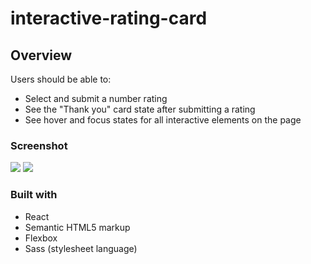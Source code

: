 # interactive-rating-card

## Overview
Users should be able to:

- Select and submit a number rating
- See the "Thank you" card state after submitting a rating
- See hover and focus states for all interactive elements on the page

### Screenshot

<img src='https://lh3.googleusercontent.com/fife/AMPSemem52nZDguhrcih_VXYoAGw7-7IIWwApJPPQHLtUaiiH8SQjHzJoyiuYN2SNrX5AW7Q9SK28EWfRihoUB7FwZbNpy2gawRK4NSx9GHtv8y78TSkGbXVy0WDyGggAHEHLg7k7S3qYaHQb2hSZjFsv077N7o0xzjVGiZ_DLlCQv8wYiQjHHzWC-i2aIeOJwzFITG8NkEbXjklP9p2GlQOnmB_vEcquBUK_LpZuRQt-FUQJVuNh-tfqOoXD8qGxya9w9drdGYzF-ImdYtgYrVzmOQ2PjN4NDGkiLL6-ip3AEfrY4syW_GeK1Nm3ppo7FLaZ1bSsTXGOLqCprMXjKHZvLrATnKw8V6xX_aP6wFSEmfmDKKpzd_sKdmZKqgx-PKbMmaqOYbOzCsqyJYPVY7pexm0qreHlHy2QjD_5x66W9vHxAqY_uamdceDZSNJ04UZNW9tJ5Hb1Pl8MUZ4fckzBX9bDUNVyFmMVDEW06cqlO4mQHhp-CHy3Mzryppe_bmYSNS8YJfMYkV9hEXxAPjrohYH5Pu-YehGv_FBgWPTAmB-Hhw-IU9JqujuMcr8WpY6WurggnGwyHtHzD3W1JBfAQZFSVoohQ5Ot_MsRB4ujY8HDqqItlRx_v5-iDUXnhS5HRN9o21Afr0XP82_g97DuzpelsEoO4XW87GrIyKhbYHHjTIsyU40VKW_DZDoPB9ZYru4HYniY1NI-TfxZ-eDb-UsrEE8o6i5JsL7Afe7sKWfkPqQGKidTCTXoPgghgD6fs9X703PSFFSZfBiMuGjbwbXiCClaMlSBCCd3s1fjlIzwhnM3YR8VvJv_lfhJTaHNvapb5wCbjjVUnPpW7LUf04_9xiDTUN3nGBPDH7H_HnDTQm4oFpEjvH6fdnezODIVyosyOWUBevXZRx6BegwLOeGs7H0hqMwChVp6xrGqn2cPAxitvby7kDBAGX9DL9ubS6cRguSD76Hi5hSwYPZ6NJWRrRb8nu9jNfkStMlga6WqMzSKgFb8iVGcaS_ILniEVHCutJe-Jq45-dT4d855EUKP6luILUCC2NP_87Bj5QywtHFgY1FOk7wZFvBfWaQkcNIwyQiZaOcMbT4w9faPddZ-QOMPwieXrHHw3iPaGFhEena_BExfiTOsc48nGU7Nm3o0XbFuwAocKD_6T9H_tHEqFLeENeQicQg64UXclbISxNbCjfY8OfmWDgyvakFRMkto3a9SAdeu_n_vQIpI1mWchVLgOK6NvFwsivD4zp5zg9sxoLfaKSB8jWpLuXge12d73ZHi5tmUiXW7g5b0tipn5N3qb56fFM1rMrDlBomQyOeVeBC9MDrFhHKMjveQtpsfM4NWrLKPa3Siwukz6fZsIVIDr36Kwzf0uIS5FexSggPHC0GaN94fSZR4MhB0eNEvlQqL8yJS0ooOKuXEupp_uN2qJQjWfcXt8a2h4JLFO0O7nucaN9LrJ1mvO4C7fWEQCYqFB0wiamTM119yumClChkgP9l-2OLIhT_xdSkcU0pNhA3ALAB8EU4rfjKEHiUQUnlS_O3LRCPQxW4LDEMdrsnoY5T3pa0eLVlHPyDl7HP_BTPpZwkWhPV2fVYVE-speft9_ZcA8inrrHU6FAeECYOoV6CmilcW21W51XTJqftCn-667w7vtsvU9lMGuO7RB-hDkFBzO_ogNGHK6Bz3wCD0UJRTqdp6t3A8nkz2On87uD-hT7aAMuMUHba8JtbZA1XemPNda0PaCJi-x3fmQojgyHV-SfcjMaX6EDWpMexPFhTHi6CIyxK1bjPDizigp-Ie0CNVRuRH2F9qkz87Xqya15SZh7EjA_O9tpGdlnhPfOsjc-X9FI_9b8RPXLMyLp-lIq3cu8yWoRjcHFzdgqM0idI_SEfE-bOiF9F_eXJ0d0J8Ewa4-AeHqIbj4DAqsf7v-YkFrGWb2DONFmK6vL4o3kXfUEJcHIwUHXXPEIJuFx4j9K81hrd2OWxTo1mdwR-QGKECFooUV9-ZzHZuhV52M_boxsdLnx-AhYzBBFp2Gkksk2E_wrAXqGGT9vWH7N3aYMu-ETBLud46rWviBMXkAN0fOCWpU4a6MG_yJLJeNIoR7hfTXhU7Cyn7ouMbTxtq88yFoxTnNbe3PLptd6jEpkO_7Vsz5SLPf1d9uhHhIhH6CXp6qsWpqGoRF20_rzDImzUhJ0h5cqUpy9ec7uRRCBbltSXKGKpBTYY9vdTHrtsg4Hm_4l2IDpz1CbQWck8QXRf0_iFnqntpIe1nrjj1wNTfjBz2eLurHrbSMQFrIvo16hocZU4u4ehGlogr34bKfClSHUYVyAnKwTRipvqzHC6bgdowDvQzqxUTMZqXuk5eCKQUtO04K8IV075mjDPIhjucvm37P_eqecy_uwA0Ip0tZ-5O9h2Crjpv31635FkttCv2cbVJWnbiS1186W7-N8ScrglEu3wUUHybmjLEkRHutlhGh9LrWfa68bAFNuZb-USjTLpgTOCJdk6VQuJKuVYtGBotBT9MqzqPSs8EIlJQgeQZe29Xx9YbHOcDvjVTYvqc5c85dAdQd1-gti9Chieke6CaVvKW25FdlN-N3JAQPdJ5bLdp_YcrPOt7c399mzKy6nQluxyhuDfNSFSnpD96g7av5pOVmJlRt4spkCchjxKIh4R8lBdrWHnliIhUa18PBBCV8m593bYCV2XAeMpdWYtj_TBlNNaLpxXWYIxvgHJq8QXQp7baUUoHw3v_dKmOl3hrGpYG3Os2ZDrRL199X8wza6Wo2lkktWDHYx_KQfwMLvKtzxsniaifSI_Rst7Ls60-LzozOkoCfz8xY5RcfIYZcMbFbuywlDvrVEJvc2AKREF28GqpB2UEb5wT5BkW2laM20SQd_qrCkb9H1jGDisOda4Q2ogl6-CjKTdLpKTs4HHBrjvgotVBYX0_PpTd11oMoUeHLN4zIeLlqdgYe-ju4gHjDqolNrmvUj1CM4xvPmxEYDwacx4DV9k-PC9COjLjUi7rb9tvXhGl_kkCC9vtcpQuXzx9xLcSO00wgZiAqMRp5f-HeUBBvHVwoedKIKkPYGTW712yUx5nRbr-o64k1iRUrRIZ4SFROnWCRf-NdO5e7LAMVn5Es3cSU16c5TVXEAHbtah3lrHewH72tckGS9bbDwywQJC1GWjlOQQjkkS8E5njy3Db0pifZ4XEbkfVA01zz-Z11xxvz131mAxOBNjUimpnTSrqQbnwBOswrsfSWNXuFEf9ltFXBCD-DfTwNp93wG20RjJeK21Tz-OZ7Jip21lPP1LBuUqsEc4mQmvKFoRw3c4UmNE-MQUUnG2yhC7BPFuLpl80aWU3_z31wOqsRSCoIXbrg-V3LVvLkhKzyXzea3M2P0Tc6htusDscos6tXzPKn1CJgCc6pCCJ3k8IZGbkXDxWVSxOHZZEBkth2NtK8VsJMylA2gUOBObqaUYqn5Kn6jV06YIl520-D9Hvhoag0Y-0aEHGG9XuRzdsmApJFUr6BkPlyDbN-V_UmzVCz2vjIyy00c9XXVGl11smth7Opa20tSqthxXZD7ElE6DlkvIgO7qWzGZiSsfVjXZXabk8N-BlNwnygK00uo8Ptt8yvy5mKQWOhtAGdMXs3Vv18juYcFbC5RdZNaG7sTdweiNZWH8kmMtGZBv2dIvzsIIDyURS4yfkO8ZHaPvBmyToGuwcjEGtW0cQq6frr1LKazVjS-e2r4Wczv4z6akn44_tU3mY5pwVFGDAX5Ne8ldDNzxM21fjCpzZuE10CKZ4PvMZk_yEJE-vE7HOGf8ImZijRGqAVJ48X9DHaBLQyTtKj5DWCrLdwUZpSQPp59HzmeLrLqVFWWYXaEkBdZwM_YqXfmR0MVGQliIWFx7v4lHpEC-q6Lpf6-Kh-L8bRyF-GjCK_Dy8kLtPM8NE76eKL3L3QwnlzKqCqYlSsTcKIxnVOG16mzgosv6u0xpCN6yAyEhWk_P96OjqWTKotN3QP1MMJ4uLHIQVYGQKewHchm5ePOzkcM9SmSFIpQEcx_qLtbsV7LXP04wxn2MYcdYO0t-a8gpfsvDFFLf6o9Y-k5Q2J6pP1-6UGY5xwwTt1tD4RDmw0q4xtgEOn-Ulxh4-DuYhHCnMhd0jAJO0W7h1xZj8r8C-WKUZlmbBdH8wFV2rcAyidF42DY8_S4F0PwEItB8m77M_yJnjyevZP8aQQoFcVBqK5nfKPZPTlH0SaVQoeUReM3wENy-2mXxOYmsme9AuP7gYmlrRWCzCge-b7uiBk5p2BAvEO0LdcDfHtsF1N0SGUXa_iDfhNicVj5zGEVj3jzrRg0QzBN2pqd1cyxkEVydj50XQfccdaI83lQjO3jiaEgDOnr6RsVS2_WXjRBqdo6NmE4HnfUGc0FQM-3N31EzHjyR9Bq9qPHEL9QWvKFuuqk8KP_2zmKN0FlrKqlRT6XozhMj4K_t1Ws2oGtde9BWurbeA7Qeuxcjd2zHd8oZdk3YU7nfswe9KcuXKFknr0fwUK48_tkxa7XuXOCYwbrsbtw4twyUSXZDuOqJPU922ESEFkVLR7ZcBFq-eqqSRBZU-_pY9plu10zXRKFNexKC_r6FeAXBf4iRJXEMYRKBu3aUP3g-WwXzotfYWzM0ZuWBjqkBfoB3X3KPL9gHr8at0aMJbM6vogFJY6vzJOF-4fwot81939GjLzkJOOpvS389Kfitws7Um-2_mPAY7kOM-u38lO9yKqixC7iQtsHp_NNWo0rhgMk6d0wR8Ve_Hcx3QdxzwxedBOXFFsJkM8SoI2gaZGIMip-2w2AFECiWyihSMCpxTuNn7UtODFc5u4fW_y7Fm7VvfimRteCI_WSa8Utr6GACYX9kyC_Er_ajSpibP7fAZz6lA5ttQGWnNJdBLJfdNTw0LjZnlv0Ucf3xsS4oB-FX0CsYOIpSi3qqCzowKaTFyhpurL7oK2J4JB6sBEpEboaACJn7S2MoHPMoEL5a8p0Z33vNsrKsm9Sdt2yy8oeVUf3VEK1WP6r-tvuqkr4psP-btpRMjbtheXh6yjr0quf7851EH39bp7kZSccSXFDphvFo1T_3NqzICVPwtaZHVTTxZEQg0wHses1YF3WWELejnU-BtobTYr6ZE4vwHL1-jkdy9CJk8QizN7PnPEFDzwuH32JZtx6AhtWDQ8Pm_HCaBtcFFJ3flqTw2b4vwNAOKUYWiDhB_mC6T1ABWUTmfJYOj-Hi6EnUt9ePeKRwDuXDiRD_8MhYZEhoMh9wHI1AZ-RjNuYi0u1PtNK9HO4HHTUfp8mogIvaDR0oeVwIZ_9M3QkZLsLphC4lbGXKE65gRM4cNBvg6iPpO8DCcQY-KPTtA6ILtTZVP0I4yxM5Uw26Ecoo5tTWMbqPnNv0duP3x2Q54C0ZqzXYPwlvXNg-yQ3VCU9rYePR4VQTbqUhhuavY1jmc53Nz5QtMCmlu5JlsOxNMqyspYN37rrr1jjltDOEPzYBphbnDVyuAjikxiFJswQANJnxO74kQmz_V25-pZFyD_LTPJs8UqVtt8l6Onts9zSPqkmJyLIslAi2K6LO_FKuWeE4_Zst5FfZ_zilEBlnr6bVFu3MDfH0qiwa0ZAMH-KSNS3ZVGnpcEkHJcC7575t1CF4I8ytAZuZkDd-duJHasp6J1t2tCHTaA-de46GvilWwbqpxXcVyvS-2xUL6gs9v6JGyYqR8Giw2xFGKbtzwNa2_3PuLWz81_HdfCJN0tYZjasNCRPZmdsyNODOxmtyArwWijiKhZA3l0xen6tFED9aT69kHgaoPJalglPGh9MkdFLffUEBawBSn7BA0Y1alvCQZvf5N4WDn0oCv2zbFem0Oi32r53dn9lzU5a241GLIgpHeQOJrl71G_2elDvg6KgLMwwkXH25PnyxeJULOCOqcrKp6yUf4z25I97PGv33YSwMT8Lag9rxPDeEVHEh5Q2wibgHa0fAJoWXtKH_ceeIyLalyq3S2TOZO6JCPDZZ6dp1q9swIlcqyt5iUuQYOT1pSwThdAT5GJINIYe8JRaCt3zq254WoFPfE5W0mmcZ7jkFsAKnXzmKEJ5SOVgujFDNNXbwFGKdBXYXHGqdVsixREkWenA6H02_QsRVF7EoFhUIo7SL7aLtoxEGA6I6bOro2xNMThQqpvgfj-vevxUOLtUPxkoEo6oUgqyUvsOfy-n6Js4dq8LXH63UZpE8hyjiwcx2fc-yryW6qlqkzfPw1UidDbsI5g9ons9ZphkuRGCJ0YoqLA9bHhm0BWU-KpHDEpIbyU1NayNZXtwpkEhCnH3EnSG1JMZJkUVJQjF6LWgeO-h6-njaN3IRh0JpVFOQ9bGKu8RZ8DU22S-XHuwP4r7JqFG4y5z6Zcwmchj2sEc8ph0KjWFAW02wL_uD9-hSViLkWGFQBPV-sl7q00yrT5AEHXNY7JsZ5Vn1pS2fKr9SkomMUdbxyi3KsJGabtZWDDEkppAQS_xVNAWKmPCtJgdlph_dI4jxkIAbT0IyQSbePEyJTi-ade9DblkXhHmA6J6IFWn7SauqyNzDEsNSyxD5bx16GkgluVnye2hCj5LcYe3yoDjRTdBnbCHyh6ta9Ye0CzYMgH73iOqgjMi_Om1FI-vNKP1t7zu4RStMM7bXbXs162wipaNc_ZcK3b9dZydJ6iWufNqyDsbFoPlxixHbEPf-RU25aMkBgPK5yRHq6o3FogNjXJBnkGkp7GRpsCG2elhkxN55s6dRw3En9OHJ4dIEoKlP5MQ_5CjOwpvx79chPyEtrLGEI_K-It01ICpmgzlSDSScoMNqyS5oa5ma6U6BSdbNxaPQUEclCWHO4lkTJL963fEgW6zW9tLBXmKQIZLb4YuO1jdOfxGBFleZoYP9LyIVIOsB40axcJvwXRewmY9Pj42U73CF9jqgHAT3uGBn6_FrTv0QXG5K6dTecUN401cXLIoh3aObZC7y8-D1io7FllzQs87UZuqQ02-CWGKlluy8ZC7CGRDAa__jokVFTK-aO5DmpdTkgITjGK6QcvVdTTnaNdP5CNYgch5o-DeMdSODsMfDEQqJyh8NI-l5H0H9jYOsMxyIKu2LMXB0dTI_cF45K09uBwPzeKrA-zdBHNJdCCL2YnDGwdzRk0S9T0HIGAj6bwH-qvLUDEcsmiUvelyPbVdAiSPbcpouV7GUARmhfmp_-LtFV8tFku0dJOqjFwvpthduwHGLNqy1T7KNRm54ol_CzuRDEiNJsqTIxAMuCbhznFOsFePQc1fO8ZC4etmCm_Y6sF4FM2fzMDBl_jwdkPAQB_eoOWpVZjSAHWSwAubcHqbluVfUtmhnjYQpmesNox-zH98lwNYuul0jEfGHQuRvTk6NyYG3b-DpQtXGo6xfbOBefY3hGw_oCD8_CIhqqh6fpIwbtJdedphS2xHvfSuGNB4EKEPQzM9ZQ9HVvZZFKlw5ndtpKddagmNKqFClt50EJVyS7JsV4P0heN-KHCwikUPyvy0HSCfL7aSZGJYPbYAHhiledk_MTDvvEQqGiC1MlBTGmTe1FZ-8RUn2WK8rO_ffT3HroXNOYQJIJbAj2t-aHtAhiWpItIoChm5VJ3VOA4iK_m2ichLUJ1bc7cQeYMcZmXZirCeyr6RJJUksxYpkG7xw72Y0qyLadzF6TOFmPOvcr4NyxF_AMnRXR_fe42kulKfQtyF88sX8smubLS2ZAKWN4z_N9-PB1Iu6gmHMNWPYLywMXHl26VVKUBzSYT78GY_nLr-ZkjVkSqxZWp3dhpc-OWfFo4XWl5VPnW6gBymQzTMjTfI7UNoc2uS3c1xrpzpw4GHg2xDxVg4BYiFJckShRp2TM40eirUy6DaHmp8iFIGNvUXvKtb3JQanr5GMTmxyDWPuRTIBID4qrTqJRHljMH3rKjR5qL-QyIuasci6-PDyywJBNVryUoRQwcLRnoeTTPUQs484OIvZSVVemFzkFSEpHM75lkWnEUTUjRWs1c6mqJK93bJ-b_6RG4WEeuJ8kIKcZ3FX7UwgmmzcV-s-GzSdEoIMxi5XIWh4d1syAcCtxCmXb6PhkXNwIxY5wKfzWQEAWAOA7yoJXg3BxRCWWarFDqCRZS-598exE4Ovgz0weFCBHAROsLjCT71tOdI5K6TSQTUa_hHXfKreX0NDkhEpmEScQ79FgvRgL753sV-TpnK69DONLBu4PkU3RcO6SGSyEncW3B7xMyfWFidzTkSOxBu1GMA3svRiMSEj9zg44iHRmuhM_thQsT8adpblM12z3i5UJnPO0htM6ngujCc1MFIDTk8KA_OcGfRAM5dfrMAUolRkqvePq6KOu45kzmEyeDW7IgqQdUERNDqDdQdEt6o6bWoVvArPfpOZOqvQzuLu47TSWVizJc7DBhllYC2nXya5uQW5kvfD8WjtYK66fnVl6ZNQONAjGPSG-Tbi8s43pmU2_yeI6LboyO4rhGxFo9cPj7CczoJfnVVfLg9LoYHFStOLJVRmoMDBpj5Qy8cCqcvxr4G2-7d52ivRZpuvBlcljLHylGd73Zm1_lJiBmw5h_ceYvr1ThZfcWgKMnU1Sg1Bklu3FKgd5RyxQH5MDeseizfPJm2asOhT9nXWnwNKtIA0WVJLk2IMDMLaU2eZCChmF1T8WdabB1iWJyI5GxPP9OppMNKrT1LZdLLPBOvFsyAV6UtprbT0jSgAFtqFD1p1KcB_Wa3vbFO0R9yRHhHdzzRKQhPryt9Ijtul567FYhEgDnCY2QeF_gQWkGp8M_q9XFGR5ACCETaxzMcOFMt_FimYVyonEXov5Wt6yX_y0Pbn7RjZIS6Sfyq-L2gAZb4RsJ-34r7oZ0atT8SNeuRgSYoKrgcVUF0Jl7WL-rSNJMsrH7kHqU_Zoy3MuXJyNRo0GbbHYQo3-uwOTP8NYpYqCtB3RQey_U6JVN3Hz9GgXllajvHE2duXw7rUo8GloY9ZjK4N_8YT8MDD6pEzNqbvwvYZZeZ12bDH29YrOgeuem-NnSIMebPLc8A05XV73sk9EybjrfqdAZqjc5CcGFub9ZBlwTABBCejWKWezBt_pC0nZ2lgBD6h_NbnnU39jhI01xUjXcNIS32QCdt0tdP0hrOqxWY8zaMcH2G7xq3ARGBPaUxKg6WUgUWvLKgIk4Y8iBh6tyURmTCLEKF8ivS6HTQlubX9UBSmtu0Moo-NngVlrCsBrwGizDMhiSf_TQrBAdZgVvTq8D6dIY09tnd4t4VtAqGQntxt6y06Pz0sp_uvk5Mn2Yu8dW-NaPe635gWeT1tqMN6OKrU_R41TpVoCVv3_EZEVAcKR1pMVUCxTNdQ-dwnOQdja95pTgELlu6H3ekSCHx7I1JMs_INtJr4LaR-wsifhOmIEwbypLs7lJbcmJ1AWgZSmUP1uWQI8Z1MKZH6UyB_lgEUWlu_Ex60Ufl7J_QymYRayd_NUJ-sEf0NIR0lO0xbWzwYdFPCR3mmDNtwhZn3OV8ZHp4B5RcElxMVCyu3hwDju745I5odY_28ztE5l23ppP7Hv7b2u1fIu9i2ItV8p4BLRdDoAuAXG5rV9Vv1a7eCUltNTzRVUIC_m6mND_8QR_Yjs_IGzTACSPQeAk0lqrhmWduAavArOhjbgcvVDhf05KrLA1WVOEAb9y68Nx-R5JaGtYzCfPAfisnawgy141giAf6AaYrg4KEra9DiMIlX7h0JorfAxL0VVZw5rRyjfPO7fdPk4lkrRg1ogbn8N7VhuP9HyqZ4K169laWJfsAVPZlrCppl4z6wjxrWCfPB5kZC0jPOuClutlrEi_K15-zSClSd19NVfWJmCLDAM0MvMeUBSAlzDC1O0oyZyLB3lkuwXi6kw6KXE8VhNURtj802VMjN1iEONbtinTyxSFJwQpRIvucxJ08auUk-papkttL6b8gYxUlpsnGclBDMexk9abE6Jk8Gsp7EQMMKD-icRzpihfAxSthALT9MJ2Qm_sX0Rxshk8VsA8OqUuormjqhcqpPi4GmajR68NU5Uq-wfYuM9ZZfIxPVimpeHI7AvIm43jqaPXnJ4GQecJttRXLyBVXqInX46X_oMnsAeEHR4NBYbzl9vNIk_M9r71Qwro3euzFLuQFty1sW7uI1LQP2afDsKP-PGCnkCKVKm3Iv39CjY3dkrOePcPCdA3dmb81X24aO-KdW3ny67rwMxTE3Lo7xVM0O8tQ97rcpThNvA7hUP_4Ie5USL7QYcvoX0Y2h4RgdhL49Ip5y5t2SjhgXXm71a0A1WQs8SV-3GIN6JgF64iPmsnnEsINDCinxXGjfEz0aO5ViW0QgkXKG6gOLsHbUF9y5TfM2-6VzrgMUjkffWrNkDHui=s1600-w1600-h798-no?authuser=0'>


<img src='https://lh3.googleusercontent.com/fife/AMPSemeeY6Gw5DMIg6sKJyLN91z7vwdXSQQTnZD_u-KPIQJNUgH2IUAVV7Bfnp2mkylIHgCSY0d06gcOpz5BpX6isfL5Wyt_hMSuta_WejSgVXkxyQL7eFgOlcB3ouV-sVSe8TDRKJab5P9wCTnGat6bK2Q-BQtbsbyjETfsV1txLIk26HX3-9LhJ4h0BqI5-NCH8tpcFvqR6Okgoan7LtRP4qRPfRqROlMbHrH-yI4Z1X4upcFu6v0flk9Did6YweBVSciPoTpU73bqsSUsTAQ8XgMoNaoOzqxXL5R02K3uDkT6r3Y9CivNbJ4v0Yvzf0aW6a-m8jjwdjVWJs6OqD2UDY5R53xlPAHR_5nrZlbbRQkYB8U80s0jxoU0ZXeSVGLhKGK1RzTXdkA6vBsqRsCyLqy2pfRMLPZAP3CQAN-GiuLKKs8KfGWfzg8g26BnyQ7oQx3PohEu4bo2MaEfGhcRj8QGLcEX4QyuNi_4a2H5d5tsbuv0A43AdFD_oa__5smS17GFpV3kNzSEvyYo_Of8Edf2n1ee447yGHgDaSmWiis1e2zruDozaWi4p8Uz4LuS5FZV4H3e7wvqSW_VyiaKRP8pOYmktSLbZx_z4jjZAplL36K-6LiKm6zr0YMAbR8t62H4CHUheL2FnHtDAPUpHMblyF2uO6eGy6lyo7enuKdI5XaP2uUoqLQQQ1OL37evZqPlpPaQ6YwnF58pq4GVjBOXDEEWrUoPAfD-yAvgn1jCJq-sSdQFxICc9M-nFJ9lYqjKnm3--0P3iZRl8zf94CwMIP50RMPPoEBgCKMRTUKl_N43LW6u8zT7JEkcPQEK0VDzjfvga8Yoskj9Ap3H6Hxu6P7iz3iIaA0VQracMK-eWecSFMj5VUO70Z9LGEyNjJvSLECeHSHBMvrLZODFVyvS5SJo-In7Gd4uncXJkflYDF-xwfQmjl-BnrqRDa52AG3ew58KhmrqepNdb2Dhw4ITXOfhBbftDZWAacluw3CZqJoG1fbiRR63nBq8y--AzlMwvIBZzF5QY6-KKtTta9n8jrA6lwY_FIdkFnxuCCCdyeZgsGwVCP3ZUmf-iWORvYLyQ44m1Im1wWknzXfj3RY8JHcy_zCgVo1zU4M_b1YlyM7cSSxxuwDFLeTsd5_HayjnU5B7q7kW3Hypn7muZ3n4A36wv7Cr_g4pvTUWZilQtSI-1dLuB5YnFRhBPrDQwujXy03pDddInPY4MDi8LKw921tCf9mwisKr_trwdnzQBHWJsvhdpdL2ina64UzV2Rus72-EqI2cnAiOVSmcN2SgSV_ahid4CXSHubj4OR3NgQFZNpMxPZHl_Jk9HrrHuG-BLAhd1Lieef9nXuoTDxZjIA82sOmTSaH4ysOfyYFPPjCE70fTraSEC4R34rEUCe0CvzrzEFjBF70odhBQnFBKVdAwyR9M5GHfafVqiE2BxgbRpqe9tQ_8Df9wTHS1bYGo1LLScL-DVe15ojlJvf7ml-EWTQ2DPBQNVwtyV-qKz659o5M8LXxz0F3597jxi0KfyTCteJvgu4QVhx4ZOyeN5lHhyYaoNyx3hzIhlD0VP9U9UMXGse0Y4s9KDZE0gJgD6UyO8aLguwycuaWiqj0uTPSpIxRj1MTO1cNUDAES8nI5bE8qIBV8apjOfRkEK3vz49ag0xLxUSEzPcXchdUib8Fx3_L3J6j49eKWie7MRlai3_u_Zsc-PMGxkxpA3iLgek63U85EaA2zKCKGBAemeJKF3ah9RrYZJ1aF7ioQabadJt4UodBFqldUASL9KDNJE6u_Go7vUuiOYQIdhNss274fH8zRX03DYE-RGm1pSnYO6HygRNeXvdRoB9GGoK7Z1SBSztRPxZub9nKsbVDh7jZ40F0bQ9n059-M5gHUDOCtoCUFJ0tfTGqwrDuvnngkIfkeWYJ20LuhprsmRktermgsMZccm8KpO5nCp6vq6h31JwPI8Z9Jd9-GgJM0mhNwpR60Hk0dB2LBOLl15w0vGoBk58Mri3slj04R0J4wKDdkpbm6v3zXX2-gZ8UvCYOJ3-H2IOhdvCjN0nUMrAMWM4XC7lVaVXS5Azx3xS-F2oR545i0MRZtEwq3uxdgk1YVslrD48n7MOL8jNQMRjlWvBcglPj9ryWWn6H9qWYM4QW6vOLXWKJ0qLo71-7H0dK9bOlAhIBpPY5pDS3bXYJx2RPvlbQF00GOKYt9Dqr6bLkS_ReECRYDpaYx5nVDh5sAMJoUCe2mNg1xs-fbexiv7sys8G6eMCgQAX0_SJ0av8Cvp87FY3_Wyv2EkKM_nnAkb3jJ-taUuiHJ4WSZFPYtWdjto28eCbVuWG9ypBiEn3oXQkuHJmvNqP2nGYQC0mbR1IdmZxCiltaJftLHB8Bbr40ykFm_ilMki85dPQxFlR20vnA4UVOL5kAraatk2BITWc8e37JR6Mnu2sitNz3UU1Nn49VsdjKfK_imFQ-1r9icydlc4uSfAInB0eYQ2ZroecdNEF_g87Iuz6MyQ6QAEre8s-xOellrsEJ6lSy1csgb5NxQXBLJ4ooFSdf_AO6Sgzue7wOg_3nn6n74MtknsLfRlaoWMRbMBi9PDGV4y8iiOcn5x1OAeBWo3zm-HeR6udAZ_lbLAU4uiz7gIFz1SGg6ZFjwKYGoKo2C3fqNCYm5UqnudZh5gy88Bo69bqI-NhdpEojP581wo_bbuAo113Yx5eacH9RLZiTvpvxoFqqHZDOgEE5exjww2VUTcULPfrYHssdHOhK8L7AqOVje9g37C8tAvLPS_OENl_-3py3UCjaPd6PhtgxbM4jOYhX29KIb2u0i1R0jMoqSNi31rLLFpYLkTomlGGyb1-FiwJQaYdguhx-RCaaQ879vKOJLSvssRMN0vbNvkdO_aiKf9CXjXRVnw-N0UM2r_BaCP3kZlmJAaVag2dKcukDyhOTQLUJevcjbVIEAeYPkvqRZrYZ6-TUGKIkOFYbhHiD2A7q00Hopumu0cAS1o8ZXm-f9JHfR3_7OWWh6Y-fH4w3V0MzDOuTWH5G6Q-lIokJ03tgX-V64tUDghlyKc_UiFeDXqfJjd0171Heg83incBQLccSATBjjj6b9uAB6-TZxr3odxPZKN4XEYJM3OqaO4LynM6Ec4uwj_0ac2MGVoCkv1H-NX4DIQSeYS2253TkOoQrwqO4pyy7Okoogn0EULgcSun2IEHHT1gq3tAeqrlqubjdbUGLs0qzUtjH5_XslZ1tjIm9zMITD0ElsQfUzo7X3jROGQmLfghxJ9OZskQkZl6xC9pjNpnmSLf43x0FrMdEWPLO5Pm2ENKkLe81i7QD-KwZCvKUG4734I5wnJQNdrFBfgP5P4FvLSR-dxgtxaTglJ9Tfos_VKmkxoG7dsdio-ZSWEqgedLvc7U3v1ZLTWOzfOLtOnOYSaK5c_nVAqvHhylqAK6J7WLbzn-HMXdG4D7WT9FDmiU7qLE84As22YjAenfx3jFzqzPevH3jxFy0F-NLqwNziybJlvhybq6EvXLsvBSgztZBQ5wwV6EwcCepHT2JuJMW6ECPMcKFA_1tB6pucTDtWtwsusCmS0bdH0MI4F2fi5KT-skbqxauagAC71Qn-g5vdgmy7_0odjj6kJ3_tFOqREPWxKu327bMJ8Boe6dATwvFLBIp0g31X2T8WNY_bP9EaXQCif-oUMy6vTrypvrrKUxB2MNabP1Asee9JPQDngtZ75SgqbAxzJjMdyi5NqG8cOP7E7WEgoa9XzaKDdwRuX5mj6kUw9_P-MTYPzBKEtR8M8HUMoXmxlTFkb3_swtk8lgVHhrocHt7Af8CPFHU7bkPcCfKei3Bv5S3E_UhZ6zSYACJSFkbwZ_1_N0psgjMLJIvx3uX3qB4vHA1tAgb35DSY00_5t8lsMHjPOVVn7mQZ12HCddEpouJy_qYwviIRIhGQV_pbeHOxJMAqCn4h21Z7BA-kH_iwBu0auXB4Y_DKT3ungEecbDLpdjgG_SRidIkkzsGUTDCoAVByaGw5VgJvJBkZzSo9chXL-CbTEkOJYCOp9hRkz7okse1MnMAHoWAb9tGQwxwTaeEoG74suwvDHznocogRGwBc2aIBlQbu4IlmuOVQc8mp9qARhWOKFPRt0465ZR1ZamOD-WotNONTQEWr4jnGXzSGsP1K1qHVMrhOQhgYB2XIwgxf4IXpEUxOI_XItQwvXRvM3tzNgpvnKCWXDiQpUQ6pBSeRD4IM3Teij1_SxuMkVIDasLQxkCLb4rXcX0NuOdd1YQEoeWKO1a02KS97axP8ty2Qv6-jS7l786J8VWwmtUDkOGJHsHibmFyyVHhwiSddaTz90D9jpCBlZDQbPJB04zsFTn2-Tvd9Z4tqidKkYVQZHwHVkzXYkKms3m2nPfCIwr5KXd1DmgRPfk8iRRUfrHjK-kSbNbSs3iljZtq3RqdmzfWRu8RGmL6rB9e_YJ509Ktkpbc2wcPgimjItReHGCtPqxdjVyv61c987PhGDDK0nyjWTNhPJUUREfYIQka8JfSuu4sRCRgYUyUwS4HaiXU9EW6u46g6D5SMojtYm_-R7j_PkmeUAbhQyo-P0zeb9j2hvNV3hZcdWKSLs3wnIwQOS3uUFsPRt6r9YBJaUqHz08IwqPTszIn-owijf9X9i2sRWAjxD3-kLLXuvWGUioN7u3EOlfNohOuo_eLb-w9I9FztMELX7NeG-95g89Pl6rcCP9DdlO2KUVilv92KLyidzQ4UHF0qyUxG36EceS8wPcKUMsaRVcXA-4P1ySoGCixka79KVWmuMeGKVQ3PYm9FCtwMyt2iRaHBK_GqOIPcp-ZqUtNoIO358B3OJ5uojZI8NbdnMwZO5LAfe8I_mhWaU64SqTvbceuspFavJ8QdT2r3I_7pNUNkwAEu_NhaMc9IMLwna4ZN-YVVJbLktl9is6nGCIyL_lbCONJrU8OM6-AfLC5b4SqlnGCccDtaJ-he5pnBUxfsrpxmoSMIrW89VCekc0jtrvZ5nge-Mc_JppPncx_lCUnpDQQ0gxwxDcDTN-JEBeeSPQvI6OVny12p7fkAVqA1xUkXWMBpUJL7wS-wLyGIlrFRfkUc_guzs1e9KBWKKnrnQOgB8l1qvHZdIGxgI6SxZjGOxZq1RMFLTYM9PGvqcUq4by7DKtusWU30FUOvZf50YS17iSruns4IJcUvSf1zGBefKo6y8nfbXvPuQ0IzCKMK2vFsXUke8CtHelYXlySnJrJui-1x476mEbzHTufRyyrG4K15X_orJy1lc_fD2xivS5WVx1XCKcbisRnUqct4pjMrA2mFpWTGXD8whsIdvHdSsnyvOvhojuKIc2j8JDveFMvh8PQf1QsH9OSRH02J0wbMU_vQr1rmxJ696PpUZO2wjQljjnobstYlCjtyQ8LChhKjUb64PDgie9lytKI0OJF2eEZNXW-b1oNjqUHzt-AvkzhMQ0-iU5nMA_lxFVMjojPX7gylZmahAEhz6N_C6nNjalB8VxapvdndKmAM-T8e71JyU9Er8L0YwXn0N0h0l0tWQfmTimumzfcbPEfQW4qbbr93iLGyZMGmiaXPRWTcFs_8diMniGUqfcJ7mWTUD1PS26ZlPrIMYKSyjldhCrSb4KJT_CRv-4s8jymvgpgl61qkiKQquK1DmeDo2aa-bWdxInjFYhWP2KbjSFUMXqv0axBKT3BLnnnc00IJ0CGBZJbEDp9dWcRaU2Ox0Hc7NM-0rf67D3Zx4_j3Cp4InqyAhHtdaS2BfzTQbRXOz8l3DPveTUTvrv4hNwt5Qpq1JZIXfV-_7-0C2Y7Y4AONN5fRCUu1fFlQaUoTq_qiVGEZ7u8PFRT2Oyyygd41VzGFofKVtFwe5bRIer-VzMDvx8wM2kos0DDdWJBMmz_dkRcfaXLrZRx7vWLhdByHDTFqidQrh7TEgA1XcNawxml2X7b35tjS25UuUqHZ-FjtGmC7jRr3HOYeQPUhKWGlbSno2CV2-g_n9yb73fw1w-4g2ZX04M3NilCzo4vQc-Mc3pX2yDtSmUHC-M7gQs-QZEjv8seFT_Ne_ciauDgjvIP3NllfWY5Loo2ye_EsHgznH3ckmp0ktoeMzVAM0AC2rb-Daq_iaHatESsz9k0jJHA3Y8shg0ZzSNzOeU1pSeETeDy6sqKSC0tyA-hiUU4l67Xb7CGuaxTuaz-7HmB_VzP8UDqGlh6P1GNUrINn_Ziyryg0onpNU1raeOGUFVqwzJFdjyVu_0246fcr0RzdSxFIvFh4n516cgVdIYIHSNqkywBqg0VemLLtpOYACLks8zBAUWZlSO7jCdu9t9ICiRvzeTS6KmQHZboRYJQzotrB0xMmAbwrCUqq9_L3skyBCeFX7C5ia_lgHotYpH6g2YdS6rPwGaLpeVoKZli2mH8CWo4uS21nUOCHbCFj2cFq-5t3Yst56mOb-_mTEcmdIC8RT5XokHoqmSKQvisVUmavsg00e_q3w72gjEoRqj6IaO8vgigPOVN1YnCjDIVGfVXmf1tndRDyHsI05a391PtB5ZJ1jivgp5bPhmE7eVOlsttamWKqTplxQWwOdPoktMZ7C-L_l51TfDYPESiOBsZiKI-Tw3i5fALavzftnuugu4oq57JXriIeVUPI1a6NJ5iCngvBcCnoz3r6Q8Y1O4SuT1lcsEGal4M6zH-97BVjELg20iLcj8kcfd_xtv2YvzJRdCTkWc8QqUIK9M92_RHMPumH6OoB-PQhra-XRRhiXMMJJqr80TsHV4A3Je68AZt_Wn-M9dLiR7my8XXvN63geT9CGWsQ9hYE_TRrR-fIRUTnUgR61xs8ERU8qo908tzYR3OHsUDFOw1Hk1cwTQPeuBe36wrI7X4vEtU80IxA04qPn5e_8DTQs9lYXNBH3pbuODPH8gxvn9iAmZZ_N3uJTskiB-N6uZ8g74Q04VikK6-4kTqDqdD8w3xloW6rrpDQflI_SeoEeIrnPm6BlR90WyAP2BIhQK_jicBcQw5mfa-dJskDhVHeKC4SmlJSYzzCFOrG6hNQldvl-mD47GFR1L_C-Eb4F70fXPUT6BzPcMBFMrp4SToyM_cQInv3XU3FHOAR8YKqZRqQXjg6aMfoRCiLOPXxOm6WhkNkWnJu8ZdAZ2KgYYlJiLRwoS5gwEsCZQNKV570cML2Jjq9IOYU56d89gglUE8OUQIzGr0zojs7h8tWqA-wHX4uMSeBxB11vkZNKnj1sUiLUjHs7S1cdXnUTrZjTh2PUzGON087eS0jeKyUQvlFHc6e4lCzZy7fEGWrt22qWmCrhkKOxdqLG16erIEXEyI-KZXkPMYWjPPsXZPztSsnev8R3eKoKJ9SFC6_wKYfwaBbx4zLnuSQD4MO4-lsXLOnHuR00E-D5xv_qAq5cfoAaHGWHZ8UUzhWK-Qb-ZSJnJ6TMkBUT0g7CbCSv_wOsuRtRMPACO16XAglbQyTz-U7qCQscJCfchnhYzR4054lwHLHDf312h_d92ruuZA_hw2B2qmcGXqQYyPUB35r3mNJLme4pws4aq2_Z4FHidBmRAgU5bSOCCBZLKzi8E-VweYyHx-5aKino368qGZxEL1anMsHNnWKJruZCMzHx6aa8i9bwzlp2Sx2hXdZkUea1HxEeDGweZNz_yPT4nm4IvhbXb_PPQrf2pbziDFkd3vfhFg4bM2Jvu8tyu0oCATmjkcejefPZRErB4Z4JCRhhd2fSAo-CYw4jwQeBVJF6xR7m-yPXRd5J5aE6MQ55qBHh0EBv5BELOvdJH7LguyLI4ncW-MQ4oX2W7E4Bk9PGSY83lSToojkD4TcoJ1Bz7RQ9Skro9sqr7QwyF9vVPBolwAqg1CyKa5LKDvKJWh_G0XB7h7VFFcKefbiYgZsA6xKByozvcNGrRqgq6ovMDB1HW_9WZPejw4XLRuiMsgLLWOJ8cG56h0vsoMIASJLd4s4d4jsRVqygAxsWjsB6tZHA3hSJkmNF1vvfwnvGwQbjEYoB_oSYI61rAQlgBYM-cQ6qqW_rqT54Q6Qutap7dLuUuIM20UQ5Y6tQUjz6orTj1Gv_LCVkP6-suGde9KSXK_CWrCGssbcdKHLEva5EyV2SAcWEvcJDW5Bw3WkjSvUlHkQReiz_UH64gkvUxa15Qw56gaSc-zJjlFtK-UC7ovkuA9yuvCAcJ3SKjeFuaKAoXW5SXWj4zKhk8mwyG-m5jfQdqxpYQDc67EiOeebyU2ZXG1tTlGB3C8anO6PdYY4PfYkJWBCGJidQBfiMBhGoAJQdkbR6xrmQwCcJyqDfyuXHmZg6TsbEUgTIz-gwT7JHjC8wFYpMxVFnO_Uk5uZCYfQqS08CbxAOPCT0N-B5RieWtAKzGA8i8DQPyFoHtyVQ4rcotvBgV7D02Fo-x1WFqXRTBDt473-I1Cu1XG512zCL8crdPp5p7OXxjX1nEw3lDLb1982oquAK8Bym5Ibtdf6mfo_HH7TS9cdjdxLfybwfyoQ6UqhspgZVqiOQuLk_hbadTxIUmwFHIJTKjgiMDM0YLxjjRrHxO9WTvThdjYC_pdiA-V7iw77Vezks776e-oH2YzkKwmW9Ht9wIcaX9fDiXAzpnSKfrVEFbxF69q5gIp0moSbDqoXfg5QHgOaUj_9bncixbsHL-16pAxMejPopeBkeMGsfwivM_EmL39U0IiWoudYb7Lc8BjBJYygjDZsshMMjpNDrogU1TDk9hph-jErNFcekCH6QsvVcWOaZojkIfm_N1efrL8s3lslSwhSvGfQKQ99if1w9hh4p3H1bhmhV_lAUkrPLY6I1ANRpn3PbZ1IqQp-yJRJ1Uwai-tIBRyJUiiHf_p6iB5UVkuLNelS4m7lTjUKLrUPVO0ddiaRhAKEGMVQxOqH5qzgrT_oHyHm1S9UELB3j2I9eRcsATDtiBK8JzaGCBQBL24e2MxyHuBkcWFXJYHZ9tt0dMEJ77nyuScnkL9ovGhir8j1m9Komk-7AsF4ryGwSzgGKMFvm1f8pB7MM-nzspF58Ls1Q5tVUQcrTo4KVoXfy3gZUynlB8tO69WAsV93G4DpkId_GwaZNkaHs-j7PKzgbGc6PSfo4dYPufzVfpR2er_TUQC8H2qSOU4CspdmglSUHZLZAdh41RA15rID2zAIEN8IEGYZDxy0A5vQSLfr4lNQkPRu52zpgLVOs_-RSKPeI5Z_lrh0okP9LnQn2hUGei0k3D_mhMz7zl4jzX2_G1OPKIQyQRreKcHA1DjihJacOKKylolXr_auqTu-FYcXhu_YoOEB0JsSoPtbO_n7Lm3Ncb64MTzArfUX3z6WPG17JmQjhGdDsuwwmM0YQCHhLkeBBe603XPi569xwssBjy5qeuGrqSPs2jNEXtB_oqk1B5SW7bAjvS9TG_iDhSFFymvGeoj-jhgXwPRqJAOJoe8hUxi67eOaPhx9ool_7b5O6boGGqwwLd8fSgp20dLrxJ5XH6WqVbg3iNnt7hoCbR4Ie_CQSD5N9JQTLFsBk5kYYHQvt57KRiXpPpTh0jmIOQcPLBwDrIHMFhjDd7Mou4m2RVuyF7HfjrfOJKmaXToV3snBR5UYqufvPpHyqu8kzqzkjgyh0zB-zeXWgQ-RIku8h_G1isexW8PMTvuazd0KRKbvy1_rw1UKCtQInsxjy3wS9P_I2vSazyg9kiahJD2lQlzQn3iLMFdoXDkuHoDZ2aT0XESRrNfcajtasi_3f8nWJRgbtIt9DG5fMiigjZnKkFoiTIqhqSeEcwNhlfZot4GmkHvQu3ENA4FohRUJgN1k-fOTPPrwNfwEpmwKgYjNbpqWkEHeuBzDkG9MsY8vayF_oQDs_WqDHz_JewZjFQGl4BIPWiZjCPTDDbLTP2dVjDPyoq03V-ytf2jfa3_o-pzwozN3mIWVU03LnE_e7gaYMjnRE10ZYZYtOaC7qhntAPld6y2lT39vajgwXadYNFYEPqfGJewcLBHkXMwXVwDVsFiVb1OqgsLX8NUgG80_tCnXrQjSMTB4IM0eHNpXzeg_tnN2yvltsYnDhr9IrAC7ifdAj7PuwstNRdTLHmUlWPrprHQR33nYUuY8mSUFXxYd5jtmCNW-wwZHgPrlWHCP-FXD4DNDGng5YkqKRJg00ep3KOvf0KYXgS4vLSe3uJwlJiorXAfdLUtgiH5qzRtMKapJhnCnm9Bs23UbFXe2foh1EfndjnPqVfq8xQQQGr8uYaWebZhZ9dGjDIFem8i7aE7lEPgK1BK5ixrpMVO6k2Qb9TEKzbxnux6bRr_2zQ0I7rsVHV2pQjjcaKn5OCNo3JHgsY2PEPGsmfBnSyk9_0T4yMnJ=s1600-w1600-h800-no?authuser=0'>

### Built with
- React
- Semantic HTML5 markup
- Flexbox
- Sass (stylesheet language)
